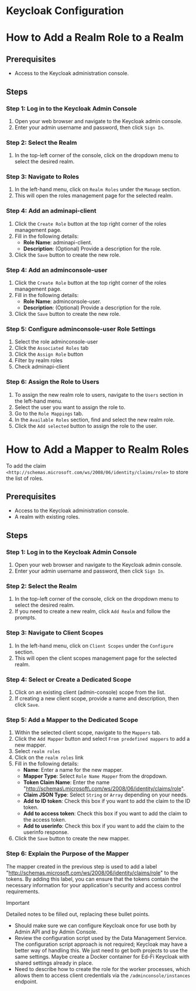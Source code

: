 # Keycloak Configuration

# How to Add a Realm Role to a Realm

## Prerequisites

* Access to the Keycloak administration console.

## Steps

### Step 1: Log in to the Keycloak Admin Console

1. Open your web browser and navigate to the Keycloak admin console.
2. Enter your admin username and password, then click `Sign In`.

### Step 2: Select the Realm

1. In the top-left corner of the console, click on the dropdown menu to select the desired realm.

### Step 3: Navigate to Roles

1. In the left-hand menu, click on `Realm Roles` under the `Manage` section.
2. This will open the roles management page for the selected realm.

### Step 4: Add an adminapi-client

1. Click the `Create Role` button at the top right corner of the roles management page.
2. Fill in the following details:
   * **Role Name**: adminapi-client.
   * **Description**: (Optional) Provide a description for the role.
3. Click the `Save` button to create the new role.

### Step 4: Add an adminconsole-user

1. Click the `Create Role` button at the top right corner of the roles management page.
2. Fill in the following details:
   * **Role Name**: adminconsole-user.
   * **Description**: (Optional) Provide a description for the role.
3. Click the `Save` button to create the new role.

### Step 5: Configure adminconsole-user Role Settings

1. Select the role adminconsole-user
2. Click the `Associated Roles` tab
3. Click the `Assign Role` button
4. Filter by realm roles
5. Check adminapi-client

### Step 6: Assign the Role to Users

1. To assign the new realm role to users, navigate to the `Users` section in the left-hand menu.
2. Select the user you want to assign the role to.
3. Go to the `Role Mappings` tab.
4. In the `Available Roles` section, find and select the new realm role.
5. Click the `Add selected` button to assign the role to the user.

# How to Add a Mapper to Realm Roles

To add the claim `<http://schemas.microsoft.com/ws/2008/06/identity/claims/role>` to store the list of roles.

## Prerequisites

* Access to the Keycloak administration console.
* A realm with existing roles.

## Steps

### Step 1: Log in to the Keycloak Admin Console

1. Open your web browser and navigate to the Keycloak admin console.
2. Enter your admin username and password, then click `Sign In`.

### Step 2: Select the Realm

1. In the top-left corner of the console, click on the dropdown menu to select the desired realm.
2. If you need to create a new realm, click `Add Realm` and follow the prompts.

### Step 3: Navigate to Client Scopes

1. In the left-hand menu, click on `Client Scopes` under the `Configure` section.
2. This will open the client scopes management page for the selected realm.

### Step 4: Select or Create a Dedicated Scope

1. Click on an existing client (admin-console) scope from the list.
2. If creating a new client scope, provide a name and description, then click `Save`.

### Step 5: Add a Mapper to the Dedicated Scope

1. Within the selected client scope, navigate to the `Mappers` tab.
2. Click the `Add Mapper` button and select `From predefined mappers` to add a new mapper.
3. Select `realm roles`
4. Click on the `realm roles` link
5. Fill in the following details:
   * **Name**: Enter a name for the new mapper.
   * **Mapper Type**: Select `Role Name Mapper` from the dropdown.
   * **Token Claim Name**: Enter the name "<http://schemas\.microsoft\.com/ws/2008/06/identity/claims/role>".
   * **Claim JSON Type**: Select `String` or `Array` depending on your needs.
   * **Add to ID token**: Check this box if you want to add the claim to the ID token.
   * **Add to access token**: Check this box if you want to add the claim to the access token.
   * **Add to userinfo**: Check this box if you want to add the claim to the userinfo response.
6. Click the `Save` button to create the new mapper.

### Step 6: Explain the Purpose of the Mapper

The mapper created in the previous step is used to add a label "<http://schemas.microsoft.com/ws/2008/06/identity/claims/role>" to the tokens. By adding this label, you can ensure that the tokens contain the necessary information for your application's security and access control requirements.

> [!IMPORTANT]
> Detailed notes to be filled out, replacing these bullet points.
>
> * Should make sure we can configure Keycloak once for use both by Admin API
>   and by Admin Console.
> * Review the configuration script used by the  Data Management Service. The
>   configuration script approach is not required; Keycloak may have a better
>   way of handling this. We just need to get both projects to use the same
>   settings. Maybe create a Docker container for Ed-Fi Keycloak with shared
>   settings already in place.
> * Need to describe how to create the role for the worker processes, which
>   allows them to access client credentials via the `/adminconsole/instances`
>   endpoint.
